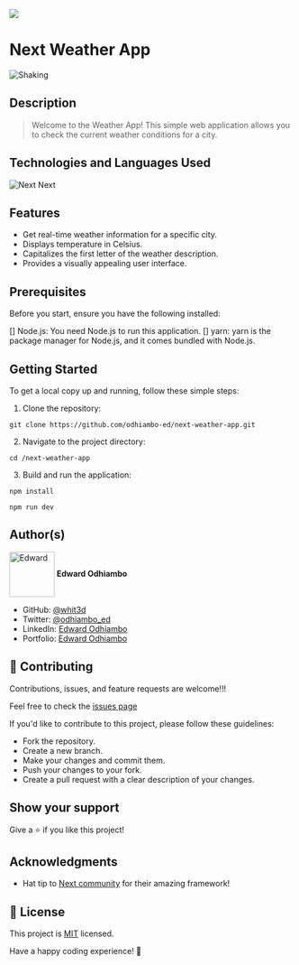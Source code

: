 ![](https://img.shields.io/badge/Microverse-blueviolet)

# Next Weather App

![Shaking](https://github.com/odhiambo-ed/animated-gifs/blob/master/excited-happy/BalmerGatesShakingIt.gif?raw=true)

## Description

> Welcome to the Weather App! This simple web application allows you to check the current weather conditions for a city.



## Technologies and Languages Used


![Next](https://icongr.am/devicon/next-original.svg?size=100&color=currentColor) Next

## Features

- Get real-time weather information for a specific city.
- Displays temperature in Celsius.
- Capitalizes the first letter of the weather description.
- Provides a visually appealing user interface.

## Prerequisites

Before you start, ensure you have the following installed:

[] Node.js: You need Node.js to run this application.
[] yarn: yarn is the package manager for Node.js, and it comes bundled with Node.js.

## Getting Started

To get a local copy up and running, follow these simple steps:

1. Clone the repository:

```
git clone https://github.com/odhiambo-ed/next-weather-app.git
```

2. Navigate to the project directory:

```
cd /next-weather-app
```

3. Build and run the application:

```
npm install
```

```
npm run dev
```


## Author(s)

  <a href="https://github.com/white3d" target="blank"><img align="center"
        src="https://github.com/white3d/GitHub-User-Content/blob/main/Passport_Ed-M.png"
        alt="Edward" height="80" width="80"/></a>   **Edward Odhiambo**

- GitHub: [@whit3d](https://github.com/odhiambo-ed)
- Twitter: [@odhiambo_ed](https://twitter.com/odhiambo_ed)
- LinkedIn: [Edward Odhiambo](https://www.linkedin.com/in/edward-odhiambo/)
- Portfolio: [Edward Odhiambo](https://edwardodhiambo.com/)

## 🤝 Contributing

Contributions, issues, and feature requests are welcome!!!

Feel free to check the [issues page](https://github.com/odhiambo-ed/next-weather-app.git/issues)

If you'd like to contribute to this project, please follow these guidelines:

- Fork the repository.
- Create a new branch.
- Make your changes and commit them.
- Push your changes to your fork.
- Create a pull request with a clear description of your changes.

## Show your support

Give a ⭐️ if you like this project!

## Acknowledgments

- Hat tip to [Next community](https://nextjs.org/) for their amazing framework!

## 📝 License

This project is [MIT](./LICENSE) licensed.

Have a happy coding experience! 💪
